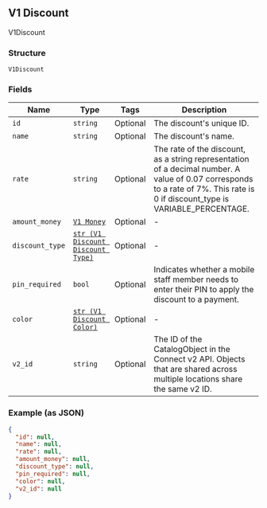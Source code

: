 ## V1 Discount

V1Discount

### Structure

`V1Discount`

### Fields

| Name | Type | Tags | Description |
|  --- | --- | --- | --- |
| `id` | `string` | Optional | The discount's unique ID. |
| `name` | `string` | Optional | The discount's name. |
| `rate` | `string` | Optional | The rate of the discount, as a string representation of a decimal number. A value of 0.07 corresponds to a rate of 7%. This rate is 0 if discount_type is VARIABLE_PERCENTAGE. |
| `amount_money` | [`V1 Money`]($m/V1Money) | Optional | - |
| `discount_type` | [`str (V1 Discount Discount Type)`]($m/V1DiscountDiscountType) | Optional | - |
| `pin_required` | `bool` | Optional | Indicates whether a mobile staff member needs to enter their PIN to apply the discount to a payment. |
| `color` | [`str (V1 Discount Color)`]($m/V1DiscountColor) | Optional | - |
| `v2_id` | `string` | Optional | The ID of the CatalogObject in the Connect v2 API. Objects that are shared across multiple locations share the same v2 ID. |

### Example (as JSON)

```json
{
  "id": null,
  "name": null,
  "rate": null,
  "amount_money": null,
  "discount_type": null,
  "pin_required": null,
  "color": null,
  "v2_id": null
}
```

